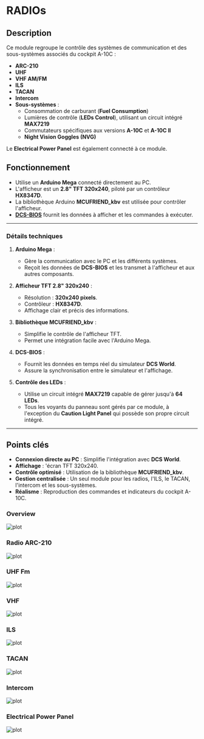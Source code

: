 # RADIOs

## Description

Ce module regroupe le contrôle des systèmes de communication et des sous-systèmes associés du cockpit A-10C :  
- **ARC-210**  
- **UHF**  
- **VHF AM/FM**  
- **ILS**  
- **TACAN**  
- **Intercom**  
- **Sous-systèmes** :  
    - Consommation de carburant (**Fuel Consumption**)  
    - Lumières de contrôle (**LEDs Control**), utilisant un circuit intégré **MAX7219**  
    - Commutateurs spécifiques aux versions **A-10C** et **A-10C II**  
    - **Night Vision Goggles (NVG)**  

Le **Electrical Power Panel** est également connecté à ce module.

## Fonctionnement

- Utilise un **Arduino Mega** connecté directement au PC.  
- L'afficheur est un **2.8" TFT 320x240**, piloté par un contrôleur **HX8347D**.  
- La bibliothèque Arduino **MCUFRIEND_kbv** est utilisée pour contrôler l'afficheur.  
- **[DCS-BIOS](https://github.com/DCS-Skunkworks/dcs-bios)** fournit les données à afficher et les commandes à exécuter.  

---

### Détails techniques

1. **Arduino Mega** :  
   - Gère la communication avec le PC et les différents systèmes.  
   - Reçoit les données de **DCS-BIOS** et les transmet à l'afficheur et aux autres composants.

2. **Afficheur TFT 2.8" 320x240** :  
   - Résolution : **320x240 pixels**.  
   - Contrôleur : **HX8347D**.  
   - Affichage clair et précis des informations.

3. **Bibliothèque MCUFRIEND_kbv** :  
   - Simplifie le contrôle de l'afficheur TFT.  
   - Permet une intégration facile avec l'Arduino Mega.

4. **DCS-BIOS** :  
   - Fournit les données en temps réel du simulateur **DCS World**.  
   - Assure la synchronisation entre le simulateur et l'affichage.

5. **Contrôle des LEDs** :  
   - Utilise un circuit intégré **MAX7219** capable de gérer jusqu'à **64 LEDs**.  
   - Tous les voyants du panneau sont gérés par ce module, à l'exception du **Caution Light Panel** qui possède son propre circuit intégré.

---

## Points clés

- **Connexion directe au PC** : Simplifie l'intégration avec **DCS World**.  
- **Affichage** : 'écran TFT 320x240.  
- **Contrôle optimisé** : Utilisation de la bibliothèque **MCUFRIEND_kbv**.  
- **Gestion centralisée** : Un seul module pour les radios, l'ILS, le TACAN, l'intercom et les sous-systèmes.  
- **Réalisme** : Reproduction des commandes et indicateurs du cockpit A-10C.

### Overview
![plot](./overview_radio.png)


### Radio ARC-210
![plot](./images/arc-210.png)


### UHF Fm
![plot](./images/uhf-fm.png)


### VHF
![plot](./images/vhf-fm.png)


### ILS
![plot](./images/ils.png)


### TACAN
![plot](./images/tacan.png)


### Intercom
![plot](./images/intercom.png)

### Electrical Power Panel
![plot](./images/elec-pwr.png)
